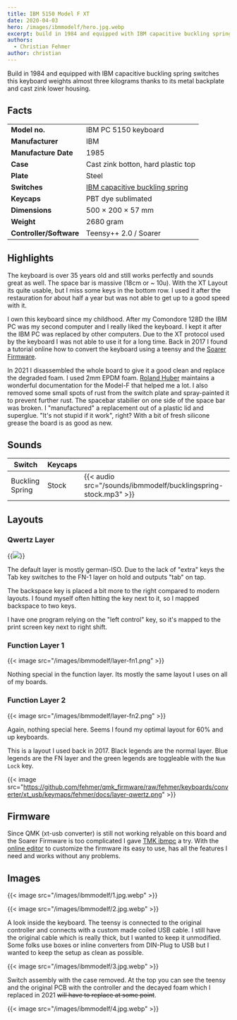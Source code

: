```yaml
---
title: IBM 5150 Model F XT
date: 2020-04-03
hero: /images/ibmmodelf/hero.jpg.webp
excerpt: build in 1984 and equipped with IBM capacitive buckling spring switches this keyboard weights almost three kilograms thanks to its metal backplate and cast zink lower housing.
authors:
  - Christian Fehmer
author: christian
---
```


Build in 1984 and equipped with IBM capacitive buckling spring switches this keyboard weights almost three kilograms thanks to its metal backplate and cast zink lower housing.

## Facts 
| | |
|---------------------|-----------------------------------------------------------------------------------------------|
| **Model no.** | IBM PC 5150 keyboard |
| **Manufacturer** | IBM |
| **Manufacture Date** | 1985 |
| **Case** | Cast zink botton, hard plastic top |
| **Plate** | Steel |
| **Switches** | [IBM capacitive buckling spring](https://deskthority.net/wiki/IBM_capacitive_buckling_spring) |
| **Keycaps** | PBT dye sublimated |
| **Dimensions** | 500 × 200 × 57 mm |
| **Weight** | 2680 gram |
| **Controller/Software** | Teensy++ 2.0 / Soarer |


## Highlights

The keyboard is over 35 years old and still works perfectly and sounds great as well. The space bar is massive (18cm or ~ 10u). With the XT Layout its quite usable, but I miss some keys in the bottom row. I used it after the restauration for about half a year but was not able to get up to a good speed with it. 

I own this keyboard since my childhood. After my Comondore 128D the IBM PC was my second computer and I really liked the keyboard. I kept it after the IBM PC was replaced by other computers. Due to the XT protocol used by the keyboard I was not able to use it for a long time. Back in 2017 I found a tutorial online how to convert the keyboard using a teensy and the [Soarer Firmware](https://geekhack.org/index.php?topic=17458.0).

In 2021 I disassembled the whole board to give it a good clean and replace the degraded foam. I used 2mm EPDM foam. [Roland Huber](https://www.bucklingspring.com/) maintains a wonderful documentation for the Model-F that helped me a lot. I also removed some small spots of rust from the switch plate and spray-painted it to prevent further rust. The spacebar stabilier on one side of the space bar was broken. I "manufactured" a replacement out of a plastic lid and superglue. "It's not stupid if it work", right? With a bit of fresh silicone grease the board is as good as new.

## Sounds

| Switch | Keycaps ||
|----------|-----------|--|
| Buckling Spring | Stock | {{< audio src="/sounds/ibmmodelf/bucklingspring-stock.mp3" >}} 

## Layouts

### Qwertz Layer

{{<image src="/images/ibmmodelf/layer-qwertz.png" >}}

The default layer is mostly german-ISO. Due to the lack of "extra" keys the Tab key switches to the FN-1 layer on hold and outputs "tab" on tap.

The backspace key is placed a bit more to the right compared to modern layouts. I found myself often hitting the key next to it, so I mapped backspace to two keys.

I have one program relying on the "left control" key, so it's mapped to the print screen key next to right shift.


### Function Layer 1

{{< image src="/images/ibmmodelf/layer-fn1.png" >}}

Nothing special in the function layer. Its mostly the same layout I uses on all of my boards. 

### Function Layer 2

{{< image src="/images/ibmmodelf/layer-fn2.png" >}}

Again, nothing special here. Seems I found my optimal layout for 60% and up keyboards.


This is a layout I used back in 2017.
Black legends are the normal layer. Blue legends are the FN layer and the green legends are toggleable with the `Num Lock` key.

{{< image src="https://github.com/fehmer/qmk_firmware/raw/fehmer/keyboards/converter/xt_usb/keymaps/fehmer/docs/layer-qwertz.png" >}}

## Firmware

Since QMK (xt-usb converter) is still not working relyable on this board and the Soarer Firmware is too complicated I gave [TMK ibmpc](https://github.com/tmk/tmk_keyboard) a try. With the [online editor](http://www.tmk-kbd.com/tmk_keyboard/editor/unimap/?ibmpc_usb_x) to customize the firmware its easy to use, has all the features I need and works without any problems.

## Images

{{< image src="/images/ibmmodelf/1.jpg.webp" >}}

{{< image src="/images/ibmmodelf/2.jpg.webp" >}}

A look inside the keyboard. The teensy is connected to the original controller and connects with a custom made coiled USB cable. I still have the original cable which is really thick, but I wanted to keep it unmodified. Some folks use boxes or inline converters from DIN-Plug to USB but I wanted to keep the setup as clean as possible.

{{< image src="/images/ibmmodelf/3.jpg.webp" >}}

Switch assembly with the case removed. At the top you can see the teensy and the original PCB with the controller and the decayed foam which I replaced in 2021 ~~will have to replace at some point~~.

{{< image src="/images/ibmmodelf/4.jpg.webp" >}}
